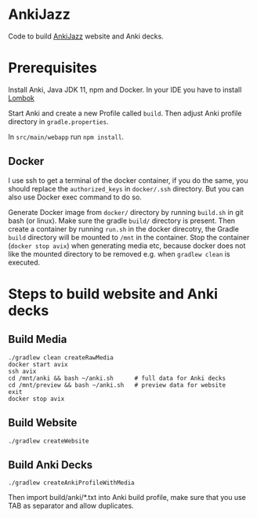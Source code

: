 # AnkiJazz

Code to build [AnkiJazz](https://www.ankijazz.com) website and Anki decks.

# Prerequisites

Install Anki, Java JDK 11, npm and Docker. In your IDE you have to install [Lombok](https://projectlombok.org)

Start Anki and create a new Profile called `build`. Then adjust Anki profile directory in `gradle.properties`. 

In `src/main/webapp` run `npm install`.

## Docker

I use ssh to get a terminal of the docker container, if you do the same, you should replace the `authorized_keys` in `docker/.ssh` directory. But you can also use Docker exec command to do so.

Generate Docker image from `docker/` directory by running `build.sh` in git bash (or linux).
Make sure the gradle `build/` directory is present. Then create a container by running `run.sh` in the docker direcotry, the Gradle `build` directory will be mounted to `/mnt` in the container.
Stop the container (`docker stop avix`) when generating media etc, because docker does not like the mounted directory to be removed e.g. when `gradlew clean` is executed.

# Steps to build website and Anki decks

## Build Media

    ./gradlew clean createRawMedia
    docker start avix
    ssh avix
    cd /mnt/anki && bash ~/anki.sh      # full data for Anki decks
    cd /mnt/preview && bash ~/anki.sh   # preview data for website
    exit
    docker stop avix

## Build Website

    ./gradlew createWebsite

## Build Anki Decks

    ./gradlew createAnkiProfileWithMedia

Then import build/anki/*.txt into Anki build profile, make sure that you use TAB as separator and allow duplicates.

